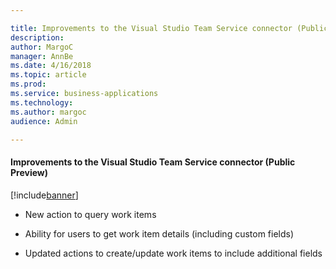 ```yaml
---

title: Improvements to the Visual Studio Team Service connector (Public Preview)
description: 
author: MargoC
manager: AnnBe
ms.date: 4/16/2018
ms.topic: article
ms.prod: 
ms.service: business-applications
ms.technology: 
ms.author: margoc
audience: Admin

---
```

#### Improvements to the Visual Studio Team Service connector (Public Preview)

[!include[banner](../../includes/banner.md)]




-   New action to query work items

-   Ability for users to get work item details (including custom fields)

-   Updated actions to create/update work items to include additional fields
